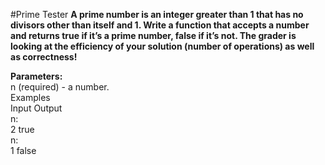 #Prime Tester
**A prime number is an integer greater than 1 that has no divisors other than itself and 1. Write a function that accepts a number and returns true if it’s a prime number, false if it’s not. The grader is looking at the efficiency of your solution (number of operations) as well as correctness!**
<br />

**Parameters:**
<br />
n (required) - a number.
<br />
Examples
<br />
Input   Output
<br />
n:
<br />
2   true
<br />
n:
<br />
1   false
